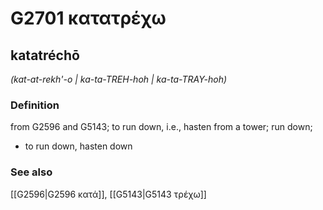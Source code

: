# G2701 κατατρέχω

## katatréchō

_(kat-at-rekh'-o | ka-ta-TREH-hoh | ka-ta-TRAY-hoh)_

### Definition

from G2596 and G5143; to run down, i.e., hasten from a tower; run down; 

- to run down, hasten down

### See also

[[G2596|G2596 κατά]], [[G5143|G5143 τρέχω]]
